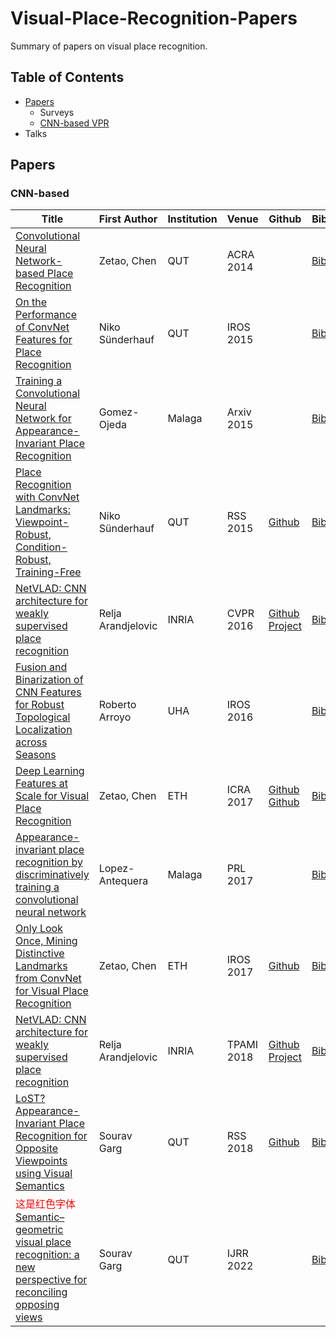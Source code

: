 # Visual-Place-Recognition-Papers
Summary of papers on visual place recognition.

## Table of Contents
- [Papers](#Papers)
  - Surveys
  - [CNN-based VPR](#CNN-based)
- Talks

## Papers
### CNN-based

| Title | First Author | Institution | Venue | Github | Bibtex |
|---|---|---|---|---|---|
| [Convolutional Neural Network-based Place Recognition](https://eprints.qut.edu.au/79662/) | Zetao, Chen | QUT | ACRA 2014 |  | [BibTex](citations/Chen_2014_Convolutional.txt) |
| [On the Performance of ConvNet Features for Place Recognition](https://ieeexplore.ieee.org/document/7353986) | Niko Sünderhauf | QUT | IROS 2015 |  | [BibTex](citations/Sunderhauf_2015_On.txt) |
| [Training a Convolutional Neural Network for Appearance-Invariant Place Recognition](https://arxiv.org/abs/1505.07428) | Gomez-Ojeda | Malaga | Arxiv 2015 |  | [BibTex](citations/Gomez-Ojeda_2015_Training.txt) |
| [Place Recognition with ConvNet Landmarks: Viewpoint-Robust, Condition-Robust, Training-Free](https://eprints.qut.edu.au/84931/) | Niko Sünderhauf | QUT | RSS 2015 | [Github](https://github.com/sepidehhosseinzadeh/Visual-Place-Recognition) | [BibTex](citations/Sunderhauf_2015_Place.txt) |
| [NetVLAD: CNN architecture for weakly supervised place recognition](https://ieeexplore.ieee.org/document/7780941) | Relja Arandjelovic | INRIA | CVPR 2016 | [Github](https://github.com/Relja/netvlad) [Project](https://www.di.ens.fr/willow/research/netvlad/) | [BibTex](citations/Arandjelovic_2016_NetVLAD.txt) |
| [Fusion and Binarization of CNN Features for  Robust Topological Localization across Seasons](https://ieeexplore.ieee.org/document/7759685) | Roberto Arroyo | UHA | IROS 2016 |  | [BibTex](citations/Arroyo_2016_Fusion.txt) |
| [Deep Learning Features at Scale for Visual Place Recognition](https://ieeexplore.ieee.org/abstract/document/7989366) | Zetao, Chen | ETH | ICRA 2017 | [Github](https://github.com/scutzetao/DLfeature_PlaceRecog_icra2017) [Github](https://github.com/fshamshirdar/place-recognition) | [BibTex](citations/Chen_2017_Deep.txt) |
| [Appearance-invariant place recognition by discriminatively training a convolutional neural network](https://www.sciencedirect.com/science/article/abs/pii/S0167865517301381) | Lopez-Antequera | Malaga | PRL 2017 |  | [BibTex](citations/Lopez-Antequera_2017_Appearance.txt) |
| [Only Look Once, Mining Distinctive Landmarks from ConvNet for Visual Place Recognition](https://ieeexplore.ieee.org/document/8202131) | Zetao, Chen | ETH | IROS 2017 | [Github](https://github.com/scutzetao/IROS2017_OnlyLookOnce) | [BibTex](citations/Chen_2017_Only.txt) |
| [NetVLAD: CNN architecture for weakly supervised place recognition](https://ieeexplore.ieee.org/document/7937898) | Relja Arandjelovic | INRIA | TPAMI 2018 | [Github](https://github.com/Relja/netvlad) [Project](https://www.di.ens.fr/willow/research/netvlad/) | [BibTex](citations/Arandjelovic_2018_NetVLAD.txt) |
| [LoST? Appearance-Invariant Place Recognition for Opposite Viewpoints using Visual Semantics](https://www.roboticsproceedings.org/rss14/p22.html) | Sourav Garg | QUT | RSS 2018 | [Github](https://github.com/oravus/lostX) | [BibTex](citations/Garg_2018_LoST.txt) |
| <span style="color: red;">这是红色字体</span>[Semantic–geometric visual place recognition: a new perspective for reconciling opposing views](https://journals.sagepub.com/doi/abs/10.1177/0278364919839761) | Sourav Garg | QUT | IJRR 2022 |  | [BibTex](citations/Garg_2022_Semantic.txt) |
